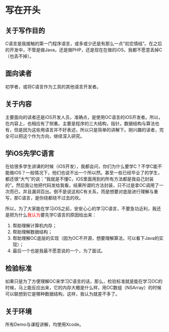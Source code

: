 # 写在开头

## 关于写作目的

C语言是我接触的第一门程序语言，或多或少还是有那么一点“初恋情结”。在之后的开发中，不管是做Java，还是做PHP，还是现在在做的iOS，我都不愿意丢掉C（也丢不掉）。

## 面向读者

初学者，或将C语言作为工具的其他语言开发者。

## 关于内容

主要面向的读者还是iOS开发人员，准确点，是使用OC语言的iOS开发者。所以，在内容上，也相应有了侧重。主要是程序的三大结构，指针。数据结构与算法也有，但是因为这些用语言并不好表述，所以只是简单的讲解下。刚兴趣的读者，完全可以把这个作为方向，继续深入研究。

## 学iOS先学C语言

在给很多学生讲课的时候（iOS开发），我都会问，你们为什么要学C？不学C能不能做iOS？一般情况下，他们也说不出一个所以然。甚至一些已经毕业了的学生，都还很“大气”的说：“我就是不懂C，iOS里面用到的所有方法都是我自己封装的”。然后我让他把代码发给我看，结果所谓的方法封装，只不过是拿OC调用了一次而已，并且漏洞百出。倒不是说这和C有关系，而是想要对底层进行理解与重写，那C语言，是你绕都绕不过去的坎。

所以，为了大家能在学习iOS之前，安安心心的学习C语言，不要急功近利，我还是把为什么<font color=red>我认为</font>要先学C语言的原因给出来：

1. 帮助理解计算机内存；
2. 帮助理解数据结构；
3. 帮助理解OC底层的实现（因为OC不开源，想要理解算法，可以看下Java的实现）；
4. 最后一个也是我最不愿意说的一个，为了面试。

## 检验标准

如果只是为了方便理解OC来学习C语言的话，那么，检验标准就是能在学习OC的时候，马上能反应出来，它的内存大概是什么样，用OC数组（NSArray）的时候可以联想到它是哪种数据结构，这样，我认为就差不多了。

## 关于环境

所有Demo与课程讲解，均使用Xcode。
